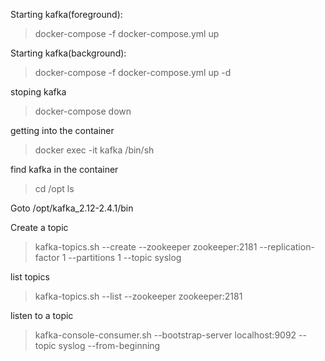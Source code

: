 Starting kafka(foreground):
>docker-compose -f docker-compose.yml up

Starting kafka(background):
>docker-compose -f docker-compose.yml up -d

stoping kafka
>docker-compose down

getting into the container
>docker exec -it kafka /bin/sh

find kafka in the container
>cd /opt
>ls

Goto /opt/kafka_2.12-2.4.1/bin


Create a topic
>kafka-topics.sh --create --zookeeper zookeeper:2181 --replication-factor 1 --partitions 1 --topic syslog

list topics
>kafka-topics.sh --list --zookeeper zookeeper:2181 


listen to a topic
>kafka-console-consumer.sh --bootstrap-server localhost:9092 --topic syslog --from-beginning